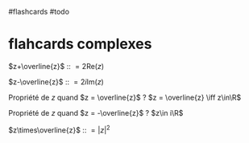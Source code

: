 #flashcards #todo 
# flahcards complexes

$z+\overline{z}$ :: $= 2\text{Re}(z)$
<!--SR:!2022-08-17,13,170-->

$z-\overline{z}$ :: $= 2i \text{Im}(z)$
<!--SR:!2022-08-16,12,150-->

Propriété de $z$ quand $z = \overline{z}$
?
$z = \overline{z} \iff z\in\R$
<!--SR:!2022-10-26,75,230-->

Propriété de $z$ quand $z = -\overline{z}$
?
$z\in i\R$
<!--SR:!2022-08-27,23,150-->

$z\times\overline{z}$ :: $= |z|^2$
<!--SR:!2022-08-25,21,210-->

